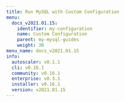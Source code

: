```yaml
---
title: Run MySQL with Custom Configuration
menu:
  docs_v2021.01.15:
    identifier: my-configuration
    name: Custom Configuration
    parent: my-mysql-guides
    weight: 30
menu_name: docs_v2021.01.15
info:
  autoscaler: v0.1.1
  cli: v0.16.1
  community: v0.16.1
  enterprise: v0.3.1
  installer: v0.16.1
  version: v2021.01.15
---
```


